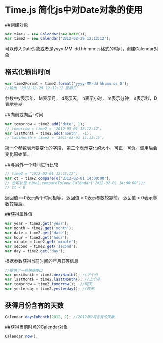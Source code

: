 # Time.js 简化js中对Date对象的使用

##创建对象

```js
var time1 = new Calendar(new Date());
var time2 = new Calendar('2012-02-29 12:12:12');
```

可以传入Date对象或者是yyyy-MM-dd hh:mm:ss格式的时间，创建Calendar对象

## 格式化输出时间
```js
var time2Format = time2.format('yyyy-MM-dd hh:mm:ss D');
//输出 '2012-02-29 12:12:12 星期三'
```

参数中y表示年， M表示月， d表示天， h表示小时， m表示分钟， s表示秒，D表示星期

##向前或向后n时间
```js
var tomorrow = time2.add('date', 1);
// tomorrow = time2 = '2012-03-01 12:12:12';
var lastMonth = time2.add('month', -1);
// lastMonth = time2 = "2012-02-01 12:12:12";
```

第一个参数表示要变化的字段， 第二个表示变化的大小，可正，可负。调用后会变化原始值。

##与另外一个时间进行比较
```js
// time2 = "2012-02-01 12:12:12";
var ct = time2.compareTo('2012-02-01 14:00:00');
// 也可以是 time2.compareTo(new Calendar('2012-02-01 14:00:00'));
// ct < 0
```

返回值==0表示两个时间相等， 返回值 > 0表示参数较靠前， 返回值 < 0表示参数较靠后。

##获得属性值
```js
var year = time2.get('year');
var month = time2.get('month');
var date = time2.get('date');
var hour = time2.get('hour');
var minute = time2.get('minute');
var second = time2.get('second');
var day = time2.get('day');
```
根据参数获得当前时间的年月日等信息

```js
//提供了一些快捷接口
var nextMonth = time2.nextMonth(); //下个月
var lastMonth = time2.lasttMonth(); //上个月
var tomorrow = time2.tomorrow();  //明天
var yesterday = time2.yesterday(); //昨天
```

## 获得月份含有的天数
```js
Calendar.daysInMonth(2012, 2); //2012年2月含有的天数
````

##获得当前时间的Calendar对象
```js
Calendar.now();
```